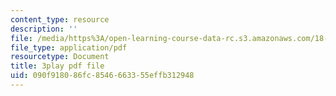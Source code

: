 ```yaml
---
content_type: resource
description: ''
file: /media/https%3A/open-learning-course-data-rc.s3.amazonaws.com/18-650-statistics-for-applications-fall-2016/090f918086fc8546663355effb312948_phbw9r1iUDI.pdf
file_type: application/pdf
resourcetype: Document
title: 3play pdf file
uid: 090f9180-86fc-8546-6633-55effb312948
---
```

